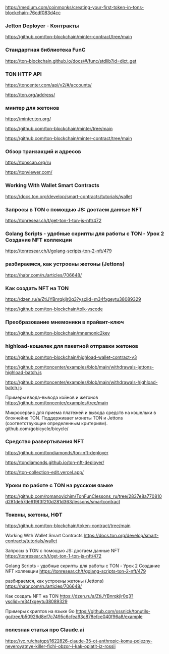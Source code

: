 https://medium.com/coinmonks/creating-your-first-token-in-tons-blockchain-76cdf083d4cc

### Jetton Deployer - Контракты
https://github.com/ton-blockchain/minter-contract/tree/main

### Стандартная библиотека FunC
https://ton-blockchain.github.io/docs/#/func/stdlib?id=dict_get

### TON HTTP API
https://toncenter.com/api/v2/#/accounts/

https://ton.org/address/

### минтер для жетонов
https://minter.ton.org/

https://github.com/ton-blockchain/minter/tree/main

https://github.com/ton-blockchain/minter-contract/tree/main

### Обзор транзакций и адресов
https://tonscan.org/ru

https://tonviewer.com/

### Working With Wallet Smart Contracts
https://docs.ton.org/develop/smart-contracts/tutorials/wallet

### Запросы в TON с помощью JS: достаем данные NFT
https://tonresear.ch/t/get-ton-1-ton-js-nft/472

### Golang Scripts - удобные скрипты для работы с TON - Урок 2 Создание NFT коллекции
https://tonresear.ch/t/golang-scripts-ton-2-nft/479

### разбираемся, как устроены жетоны (Jettons)
https://habr.com/ru/articles/706648/

### Как создать NFT на TON

https://dzen.ru/a/ZtiJYBnrqkjlr0q3?ysclid=m34fxgeytu38089329

https://github.com/ton-blockchain/tolk-vscode

### Преобразование мнемоники в прайвит-ключ
https://github.com/ton-blockchain/mnemonic2key

### highload-кошелек для пакетной отправки жетонов
https://github.com/ton-blockchain/highload-wallet-contract-v3

https://github.com/toncenter/examples/blob/main/withdrawals-jettons-highload-batch.js

https://github.com/toncenter/examples/blob/main/withdrawals-highload-batch.js

Примеры ввода-вывода койнов и жетонов
https://github.com/toncenter/examples/tree/main

Микросервис для приема платежей и вывода средств на кошельки в блокчейне TON.
Поддерживает монеты TON и Jettons (соответствующие определенным критериям).
github.com/gobicycle/bicycle/

### Средство развертывания NFT
https://github.com/tondiamonds/ton-nft-deployer

https://tondiamonds.github.io/ton-nft-deployer/

https://ton-collection-edit.vercel.app/

### Уроки по работе с TON на русском языке
https://github.com/romanovichim/TonFunClessons_ru/tree/2837e8a770810d281de57de919f3f2f0d281d363/lessons/smartcontract

### Токены, жетоны, НФТ
https://github.com/ton-blockchain/token-contract/tree/main

Working With Wallet Smart Contracts
https://docs.ton.org/develop/smart-contracts/tutorials/wallet

Запросы в TON с помощью JS: достаем данные NFT
https://tonresear.ch/t/get-ton-1-ton-js-nft/472

Golang Scripts - удобные скрипты для работы с TON - Урок 2 Создание NFT коллекции
https://tonresear.ch/t/golang-scripts-ton-2-nft/479

разбираемся, как устроены жетоны (Jettons)
https://habr.com/ru/articles/706648/

Как создать NFT на TON
https://dzen.ru/a/ZtiJYBnrqkjlr0q3?ysclid=m34fxgeytu38089329

Примеры скриптов на языке Go
https://github.com/xssnick/tonutils-go/tree/b50926d8ef7c7495c6cfea93c878efce040f96a8/example

### полезная статья про Claude.ai
https://vc.ru/chatgpt/1622826-claude-35-ot-anthropic-komu-polezny-neveroyatnye-killer-fichi-obzor-i-kak-oplatit-iz-rossii
